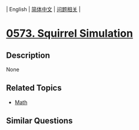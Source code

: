 
| English | [简体中文](README.md) | [问题相关](QUESTION.md) |
# [0573. Squirrel Simulation](https://leetcode-cn.com/problems/squirrel-simulation/)
## Description
None
## Related Topics
- [Math](https://leetcode-cn.com/tag/math)
## Similar Questions


